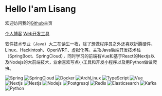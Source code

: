 # Hello I'am Lisang
欢迎访问我的[Github](https://github.com/wnnce)主页

[个人博客](https://blog.zeroxn.com)  [Web开发工具](https://tool.zeroxn.com)

软件技术专业（Java）大二在读生一枚，除了想做程序员之外还喜欢折腾硬件、Linux、Hackintosh、OpenWRT、虚拟化等。主攻Java后端开发技术栈（SpringBoot、SpringCloud），同时学习的前端有Vue和基于React的Nextjs以及Nodejs的大前端技术，业余喜欢写点小工具和开发小程序以及用Python做做爬虫。

![Spring](https://img.shields.io/badge/Spring-00bd56?style=flat-square&logo=spring&logoColor=white) ![SpringCloud](https://img.shields.io/badge/SpringCloud-00bd56?style=flat-square&logo=springboot&logoColor=white) ![Docker](https://img.shields.io/badge/Docker-1eafed?style=flat-square&logo=docker&logoColor=white) ![ArchLinux](https://img.shields.io/badge/ArchLinux-53c7f0?style=flat-square&logo=archlinux&logoColor=white) ![TypeScript](https://img.shields.io/badge/TypeScript-398ab9?style=flat-square&logo=typescript&logoColor=white) ![Vue](https://img.shields.io/badge/Vue.js-31aa75?style=flat-square&logo=vue.js&logoColor=white) ![Nextjs](https://img.shields.io/badge/Nextjs-black?style=flat-square&logo=next.js&logoColor=white) ![Nestjs](https://img.shields.io/badge/Nestjs-ff5959?style=flat-square&logo=nestjs&logoColor=white) ![Nodejs](https://img.shields.io/badge/Nodejs-95cd41?style=flat-square&logo=node.js&logoColor=white) ![Postgresql](https://img.shields.io/badge/Postgresql-1eafed?style=flat-square&logo=postgresql&logoColor=white) ![Redis](https://img.shields.io/badge/Redis-cf3333?style=flat-square&logo=Redis&logoColor=white) ![Elasticsearch](https://img.shields.io/badge/Elasticsearch-3fc1c9?style=flat-square&logo=Elasticsearch&logoColor=white) ![Kafka](https://img.shields.io/badge/Kafka-414141?style=flat-square&logo=apachekafka&logoColor=white) ![Python](https://img.shields.io/badge/Python-6e828a?style=flat-square&logo=python&logoColor=white)
